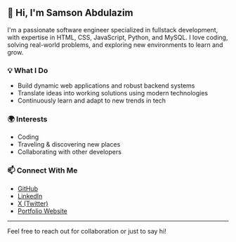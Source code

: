 ## 👋 Hi, I'm Samson Abdulazim

I'm a passionate software engineer specialized in fullstack development, with expertise in HTML, CSS, JavaScript, Python, and MySQL. I love coding, solving real-world problems, and exploring new environments to learn and grow.

### 💡 What I Do
- Build dynamic web applications and robust backend systems
- Translate ideas into working solutions using modern technologies
- Continuously learn and adapt to new trends in tech

### 🌍 Interests
- Coding
- Traveling & discovering new places
- Collaborating with other developers

### 📫 Connect With Me
- [GitHub](https://github.com/sams703/)
- [LinkedIn](https://www.linkedin.com/in/samson-abdulazim-3a9823347?utm_source=share&utm_campaign=share_via&utm_content=profile&utm_medium=android_app)
- [X (Twitter)](https://x.com/SamsonS15357?t=R6m_kxp9_9yR_VO_Clp8rw&s=09)
- [Portfolio Website](https://sams703.github.io/my-professional-portofolio/)

---

Feel free to reach out for collaboration or just to say hi!
